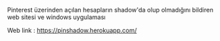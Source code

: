 Pinterest üzerinden açılan hesapların shadow'da olup olmadığını bildiren web sitesi ve windows uygulaması

Web link : https://pinshadow.herokuapp.com/